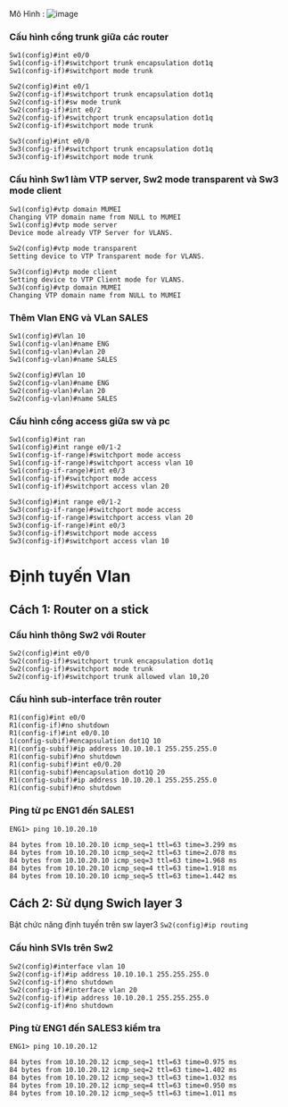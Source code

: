 Mô Hình : ![image](https://github.com/user-attachments/assets/3d1b485d-7940-46fd-86b3-a42929892353)
### Cấu hình cổng trunk giữa các router
```
Sw1(config)#int e0/0
Sw1(config-if)#switchport trunk encapsulation dot1q
Sw1(config-if)#switchport mode trunk

Sw2(config)#int e0/1
Sw2(config-if)#switchport trunk encapsulation dot1q
Sw2(config-if)#sw mode trunk 
Sw2(config-if)#int e0/2
Sw2(config-if)#switchport trunk encapsulation dot1q
Sw2(config-if)#switchport mode trunk 

Sw3(config)#int e0/0
Sw3(config-if)#switchport trunk encapsulation dot1q 
Sw3(config-if)#switchport mode trunk
```
### Cấu hình Sw1 làm VTP server, Sw2 mode transparent và Sw3 mode client
```
Sw1(config)#vtp domain MUMEI
Changing VTP domain name from NULL to MUMEI
Sw1(config)#vtp mode server 
Device mode already VTP Server for VLANS.

Sw2(config)#vtp mode transparent 
Setting device to VTP Transparent mode for VLANS.

Sw3(config)#vtp mode client 
Setting device to VTP Client mode for VLANS.
Sw3(config)#vtp domain MUMEI
Changing VTP domain name from NULL to MUMEI
```
### Thêm Vlan ENG và VLan SALES
```
Sw1(config)#Vlan 10
Sw1(config-vlan)#name ENG
Sw1(config-vlan)#vlan 20
Sw1(config-vlan)#name SALES

Sw2(config)#Vlan 10
Sw2(config-vlan)#name ENG
Sw2(config-vlan)#vlan 20
Sw2(config-vlan)#name SALES
```
### Cấu hình cổng access giữa sw và pc
```
Sw1(config)#int ran
Sw1(config)#int range e0/1-2
Sw1(config-if-range)#switchport mode access 
Sw1(config-if-range)#switchport access vlan 10
Sw1(config-if-range)#int e0/3
Sw1(config-if)#switchport mode access 
Sw1(config-if)#switchport access vlan 20

Sw3(config)#int range e0/1-2
Sw3(config-if-range)#switchport mode access 
Sw3(config-if-range)#switchport access vlan 20
Sw3(config-if-range)#int e0/3
Sw3(config-if)#switchport mode access 
Sw3(config-if)#switchport access vlan 10
```
# Định tuyến Vlan
## Cách 1: Router on a stick
### Cấu hình thông Sw2 với Router
```
Sw2(config)#int e0/0
Sw2(config-if)#switchport trunk encapsulation dot1q 
Sw2(config-if)#switchport mode trunk 
Sw2(config-if)#switchport trunk allowed vlan 10,20 
```
### Cấu hình sub-interface trên router
```
R1(config)#int e0/0
R1(config-if)#no shutdown  
R1(config-if)#int e0/0.10
1(config-subif)#encapsulation dot1Q 10
R1(config-subif)#ip address 10.10.10.1 255.255.255.0
R1(config-subif)#no shutdown 
R1(config-subif)#int e0/0.20
R1(config-subif)#encapsulation dot1Q 20
R1(config-subif)#ip address 10.10.20.1 255.255.255.0   
R1(config-subif)#no shutdown 
```
### Ping từ pc ENG1 đến SALES1
```
ENG1> ping 10.10.20.10

84 bytes from 10.10.20.10 icmp_seq=1 ttl=63 time=3.299 ms
84 bytes from 10.10.20.10 icmp_seq=2 ttl=63 time=2.078 ms
84 bytes from 10.10.20.10 icmp_seq=3 ttl=63 time=1.968 ms
84 bytes from 10.10.20.10 icmp_seq=4 ttl=63 time=1.918 ms
84 bytes from 10.10.20.10 icmp_seq=5 ttl=63 time=1.442 ms
```
## Cách 2: Sử dụng Swich layer 3
Bật chức năng định tuyến trên sw layer3 ```Sw2(config)#ip routing```
### Cấu hình SVIs trên Sw2
```
Sw2(config)#interface vlan 10
Sw2(config-if)#ip address 10.10.10.1 255.255.255.0
Sw2(config-if)#no shutdown 
Sw2(config-if)#interface vlan 20                  
Sw2(config-if)#ip address 10.10.20.1 255.255.255.0
Sw2(config-if)#no shutdown
```
### Ping từ ENG1 đến SALES3 kiểm tra
```
ENG1> ping 10.10.20.12

84 bytes from 10.10.20.12 icmp_seq=1 ttl=63 time=0.975 ms
84 bytes from 10.10.20.12 icmp_seq=2 ttl=63 time=1.402 ms
84 bytes from 10.10.20.12 icmp_seq=3 ttl=63 time=1.032 ms
84 bytes from 10.10.20.12 icmp_seq=4 ttl=63 time=0.950 ms
84 bytes from 10.10.20.12 icmp_seq=5 ttl=63 time=1.011 ms
```

